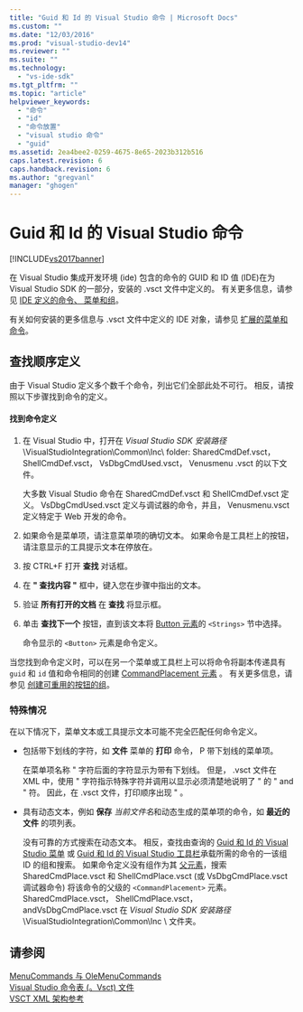 ```yaml
---
title: "Guid 和 Id 的 Visual Studio 命令 | Microsoft Docs"
ms.custom: ""
ms.date: "12/03/2016"
ms.prod: "visual-studio-dev14"
ms.reviewer: ""
ms.suite: ""
ms.technology: 
  - "vs-ide-sdk"
ms.tgt_pltfrm: ""
ms.topic: "article"
helpviewer_keywords: 
  - "命令"
  - "id"
  - "命令放置"
  - "visual studio 命令"
  - "guid"
ms.assetid: 2ea4bee2-0259-4675-8e65-2023b312b516
caps.latest.revision: 6
caps.handback.revision: 6
ms.author: "gregvanl"
manager: "ghogen"
---
```

# Guid 和 Id 的 Visual Studio 命令
[!INCLUDE[vs2017banner](../../code-quality/includes/vs2017banner.md)]

在 Visual Studio 集成开发环境 \(ide\) 包含的命令的 GUID 和 ID 值 \(IDE\)在为 Visual Studio SDK 的一部分，安装的 .vsct 文件中定义的。  有关更多信息，请参见 [IDE 定义的命令、 菜单和组](../../extensibility/internals/ide-defined-commands-menus-and-groups.md)。  
  
 有关如何安装的更多信息与 .vsct 文件中定义的 IDE 对象，请参见 [扩展的菜单和命令](../../extensibility/extending-menus-and-commands.md)。  
  
## 查找顺序定义  
 由于 Visual Studio 定义多个数千个命令，列出它们全部此处不可行。  相反，请按照以下步骤找到命令的定义。  
  
#### 找到命令定义  
  
1.  在 Visual Studio 中，打开在 *Visual Studio SDK 安装路径*\\VisualStudioIntegration\\Common\\Inc\\ folder: SharedCmdDef.vsct， ShellCmdDef.vsct， VsDbgCmdUsed.vsct， Venusmenu .vsct 的以下文件。  
  
     大多数 Visual Studio 命令在 SharedCmdDef.vsct 和 ShellCmdDef.vsct 定义。  VsDbgCmdUsed.vsct 定义与调试器的命令，并且， Venusmenu.vsct 定义特定于 Web 开发的命令。  
  
2.  如果命令是菜单项，请注意菜单项的确切文本。  如果命令是工具栏上的按钮，请注意显示的工具提示文本在停放在。  
  
3.  按 CTRL\+F 打开 **查找** 对话框。  
  
4.  在 **" 查找内容 "** 框中，键入您在步骤中指出的文本。  
  
5.  验证 **所有打开的文档** 在 **查找** 将显示框。  
  
6.  单击 **查找下一个** 按钮，直到该文本将 [Button 元素](../../extensibility/button-element.md)的 `<Strings>` 节中选择。  
  
     命令显示的 `<Button>` 元素是命令定义。  
  
 当您找到命令定义时，可以在另一个菜单或工具栏上可以将命令将副本传递具有 `guid` 和 `id` 值和命令相同的创建 [CommandPlacement 元素](../../extensibility/commandplacement-element.md) 。  有关更多信息，请参见 [创建可重用的按钮的组](../../extensibility/creating-reusable-groups-of-buttons.md)。  
  
### 特殊情况  
 在以下情况下，菜单文本或工具提示文本可能不完全匹配任何命令定义。  
  
-   包括带下划线的字符，如 **文件** 菜单的 **打印** 命令， P 带下划线的菜单项。  
  
     在菜单项名称 "  字符后面的字符显示为带有下划线。  但是， .vsct 文件在 XML 中，使用 "  字符指示特殊字符并调用以显示必须清楚地说明了 "  的 " and " 符。  因此，在 .vsct 文件，打印顺序出现 "  。  
  
-   具有动态文本，例如 **保存** *当前文件名*和动态生成的菜单项的命令，如 **最近的文件** 的项列表。  
  
     没有可靠的方式搜索在动态文本。  相反，查找由查询的 [Guid 和 Id 的 Visual Studio 菜单](../../extensibility/internals/guids-and-ids-of-visual-studio-menus.md) 或 [Guid 和 Id 的 Visual Studio 工具栏](../../extensibility/internals/guids-and-ids-of-visual-studio-toolbars.md)承载所需的命令的一该组 ID 的组和搜索。  如果命令定义没有组作为其 [父元素](../../extensibility/parent-element.md)，搜索 SharedCmdPlace.vsct 和 ShellCmdPlace.vsct \(或 VsDbgCmdPlace.vsct 调试器命令\) 将该命令的父级的 `<CommandPlacement>` 元素。  SharedCmdPlace.vsct， ShellCmdPlace.vsct， andVsDbgCmdPlace.vsct 在 *Visual Studio SDK 安装路径*\\VisualStudioIntegration\\Common\\Inc \\ 文件夹。  
  
## 请参阅  
 [MenuCommands 与 OleMenuCommands](../../misc/menucommands-vs-olemenucommands.md)   
 [Visual Studio 命令表 \(。Vsct\) 文件](../../extensibility/internals/visual-studio-command-table-dot-vsct-files.md)   
 [VSCT XML 架构参考](../../extensibility/vsct-xml-schema-reference.md)